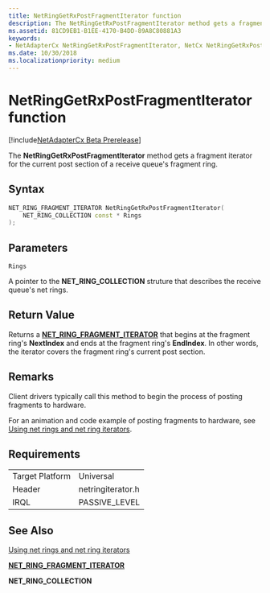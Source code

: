 ```yaml
---
title: NetRingGetRxPostFragmentIterator function
description: The NetRingGetRxPostFragmentIterator method gets a fragment iterator for the current post section of a receive queue's fragment ring.
ms.assetid: 81CD9EB1-B1EE-4170-B4DD-89A8C80881A3
keywords:
- NetAdapterCx NetRingGetRxPostFragmentIterator, NetCx NetRingGetRxPostFragmentIterator
ms.date: 10/30/2018
ms.localizationpriority: medium
---
```


# NetRingGetRxPostFragmentIterator function

[!include[NetAdapterCx Beta Prerelease](../netcx-beta-prerelease.md)]

The **NetRingGetRxPostFragmentIterator** method gets a fragment iterator for the current post section of a receive queue's fragment ring.

## Syntax

```cpp
NET_RING_FRAGMENT_ITERATOR NetRingGetRxPostFragmentIterator(
    NET_RING_COLLECTION const * Rings
);
```

## Parameters

`Rings`

A pointer to the **NET_RING_COLLECTION** struture that describes the receive queue's net rings.

## Return Value

Returns a [**NET_RING_FRAGMENT_ITERATOR**](net-ring-fragment-iterator.md) that begins at the fragment ring's **NextIndex** and ends at the fragment ring's **EndIndex**. In other words, the iterator covers the fragment ring's current post section. 

## Remarks

Client drivers typically call this method to begin the process of posting fragments to hardware.

For an animation and code example of posting fragments to hardware, see [Using net rings and net ring iterators](using-net-rings-and-net-ring-iterators.md).

## Requirements

|  |  |
| --- | --- |
| Target Platform | Universal |
| Header | netringiterator.h |
| IRQL | PASSIVE_LEVEL |

## See Also

[Using net rings and net ring iterators](using-net-rings-and-net-ring-iterators.md)

[**NET_RING_FRAGMENT_ITERATOR**](net-ring-fragment-iterator.md)

**NET_RING_COLLECTION**